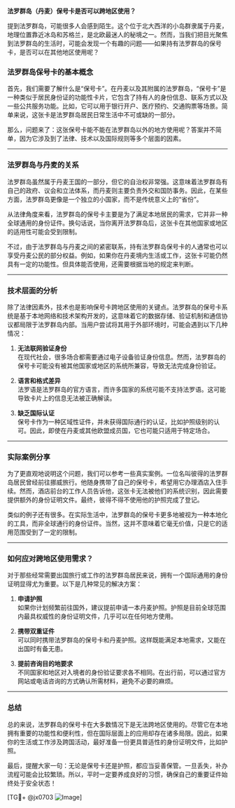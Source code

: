 **法罗群岛（丹麦）保号卡是否可以跨地区使用？**

提到法罗群岛，可能很多人会感到陌生。这个位于北大西洋的小岛群隶属于丹麦，地理位置靠近冰岛和苏格兰，是北欧最迷人的秘境之一。然而，当我们把目光聚焦到法罗群岛的生活时，可能会发现一个有趣的问题——如果持有法罗群岛的保号卡，是否可以在其他地区使用呢？

### 法罗群岛保号卡的基本概念

首先，我们需要了解什么是“保号卡”。在丹麦以及其附属的法罗群岛，“保号卡”是一种类似于居民身份证的功能性卡片，它包含了持有人的身份信息、联系方式以及一些公共服务功能。比如，它可以用于银行开户、医疗预约、交通购票等场景。简单来说，这张卡是法罗群岛居民日常生活中不可或缺的一部分。

那么，问题来了：这张保号卡能不能在法罗群岛以外的地方使用呢？答案并不简单，因为它涉及到了法律、技术以及国际规则等多个层面的因素。

---

### 法罗群岛与丹麦的关系

法罗群岛虽然属于丹麦王国的一部分，但它的自治权非常强。这意味着法罗群岛有自己的政府、议会和立法体系，而丹麦则主要负责外交和国防事务。因此，在某些方面，法罗群岛更像是一个独立的小国家，而不是传统意义上的“省份”。

从法律角度来看，法罗群岛的保号卡主要是为了满足本地居民的需求，它并非一种全球通用的身份证件。换句话说，当你离开法罗群岛后，这张卡在其他国家或地区的适用性可能会受到限制。

不过，由于法罗群岛与丹麦之间的紧密联系，持有法罗群岛保号卡的人通常也可以享受丹麦公民的部分权益。例如，如果你在丹麦境内生活或工作，这张卡可能仍然具有一定的功能性。但具体能否使用，还需要根据当地的规定来判断。

---

### 技术层面的分析

除了法律因素外，技术也是影响保号卡跨地区使用的关键点。法罗群岛的保号卡系统是基于本地网络和技术架构开发的，这意味着它的数据存储、验证机制和通信协议都局限于法罗群岛内部。当用户尝试将其用于外部环境时，可能会遇到以下几种情况：

1. **无法联网验证身份**  
   在现代社会，很多场合都需要通过电子设备验证身份信息。然而，法罗群岛的保号卡可能没有被其他国家或地区的系统所兼容，导致无法完成身份验证。

2. **语言和格式差异**  
   法罗语是法罗群岛的官方语言，而许多国家的系统可能不支持法罗语。这可能导致卡片上的信息无法被正确解读。

3. **缺乏国际认证**  
   保号卡作为一种区域性证件，并未获得国际通行的认证，比如护照级别的认可。因此，即使在丹麦或其他欧盟成员国，它也可能只适用于特定场合。

---

### 实际案例分享

为了更直观地说明这个问题，我们可以参考一些真实案例。一位名叫彼得的法罗群岛居民曾经前往挪威旅行。他随身携带了自己的保号卡，希望用它办理酒店入住手续。然而，酒店前台的工作人员告诉他，这张卡无法被他们的系统识别，因此需要提供额外的身份证明文件。最终，彼得不得不使用他的护照完成了登记。

类似的例子还有很多。在实际生活中，法罗群岛的保号卡更多地被视为一种本地化的工具，而非全球通行的身份证件。当然，这并不意味着它毫无价值，只是它的适用范围受到了一定的限制。

---

### 如何应对跨地区使用需求？

对于那些经常需要出国旅行或工作的法罗群岛居民来说，拥有一个国际通用的身份证明显得尤为重要。以下是几种常见的解决方案：

1. **申请护照**  
   如果你计划频繁前往国外，建议提前申请一本丹麦护照。护照是目前全球范围内最具权威性的身份证明文件，几乎可以在任何地方使用。

2. **携带双重证件**  
   可以同时携带法罗群岛的保号卡和丹麦护照。这样既能满足本地需求，又能在出国时有备无患。

3. **提前咨询目的地要求**  
   不同国家和地区对入境者的身份验证要求各不相同。在出行前，可以通过官方网站或电话咨询的方式确认所需材料，避免不必要的麻烦。

---

### 总结

总的来说，法罗群岛的保号卡在大多数情况下是无法跨地区使用的。尽管它在本地拥有重要的功能性和便利性，但在国际层面上的应用却存在诸多局限。因此，如果你的生活或工作涉及跨国活动，最好准备一份更具普适性的身份证明文件，比如护照。

最后，提醒大家一句：无论是保号卡还是护照，都应当妥善保管。一旦丢失，补办流程可能会比较繁琐。所以，平时一定要养成良好的习惯，确保自己的重要证件始终处于安全状态！

[TG💪+ @jx0703 ![Image](https://github.com/user-attachments/assets/dbca1d08-cadb-493c-b0ec-ad6f7a83f270)]